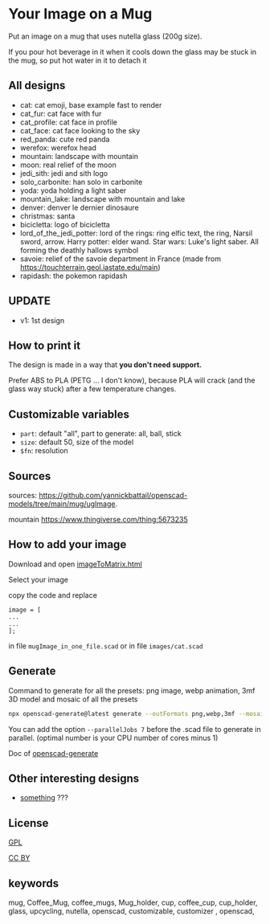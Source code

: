 # Your Image on a Mug

Put an image on a mug that uses nutella glass (200g size).

If you pour hot beverage in it when it cools down the glass may be stuck in the mug, so put hot water in it to detach it

## All designs

- cat: cat emoji, base example fast to render
- cat_fur: cat face with fur
- cat_profile: cat face in profile
- cat_face: cat face looking to the sky
- red_panda: cute red panda
- werefox: werefox head
- mountain: landscape with mountain
- moon: real relief of the moon
- jedi_sith: jedi and sith logo
- solo_carbonite: han solo in carbonite
- yoda: yoda holding a light saber
- mountain_lake: landscape with mountain and lake
- denver: denver le dernier dinosaure
- christmas: santa
- bicicletta: logo of bicicletta
- lord_of_the_jedi_potter: lord of the rings: ring elfic text, the ring, Narsil sword, arrow. Harry potter: elder wand.
  Star wars: Luke's light saber. All forming the deathly hallows symbol
- savoie: relief of the savoie department in France (made from https://touchterrain.geol.iastate.edu/main)
- rapidash: the pokemon rapidash

## UPDATE

- v1: 1st design

## How to print it

The design is made in a way that **you don't need support.**

Prefer ABS to PLA (PETG ... I don't know), because PLA will crack (and the glass way stuck) after a few temperature changes.

## Customizable variables

- `part`: default "all", part to generate: all, ball, stick
- `size`: default 50, size of the model
- `$fn`: resolution

## Sources

sources: https://github.com/yannickbattail/openscad-models/tree/main/mug/ugImage.

mountain https://www.thingiverse.com/thing:5673235

## How to add your image

Download and open [imageToMatrix.html](imageToMatrix.html)

Select your image

copy the code and replace

```
image = [
...
...
];
```

in file `mugImage_in_one_file.scad` or in file `images/cat.scad`

## Generate

Command to generate for all the presets: png image, webp animation, 3mf 3D model and mosaic of all the presets

```bash
npx openscad-generate@latest generate --outFormats png,webp,3mf --mosaicFormat 4,4 --configFile ../globalConfig.yaml ./mugImage.scad
```

You can add the option `--parallelJobs 7` before the .scad file to generate in parallel. (optimal number is your CPU number of cores minus 1)

Doc of [openscad-generate](https://github.com/yannickbattail/openscad-generate)

## Other interesting designs

- [something](https://www.thingiverse.com/thing:0000000) ???

## License

[GPL](https://www.gnu.org/licenses/gpl-3.0.html)

[CC BY](https://creativecommons.org/licenses/by/4.0/)

## keywords

mug, Coffee_Mug, coffee_mugs, Mug_holder, cup, coffee_cup, cup_holder, glass, upcycling, nutella, openscad, customizable, customizer , openscad,

